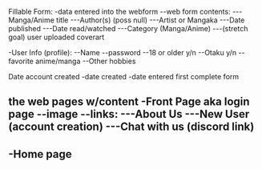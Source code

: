 Fillable Form:
-data entered into the webform
--web form contents:
---Manga/Anime title
---Author(s) (poss null)
---Artist or Mangaka
---Date published
---Date read/watched
---Category (Manga/Anime)
---(stretch goal) user uploaded coverart

-User Info (profile):
--Name
--password
--18 or older y/n
--Otaku y/n
--favorite anime/manga
--Other hobbies

Date account created
-date created
-date entered first complete form

the web pages w/content
-Front Page aka login page
--image
--links:
---About Us 
---New User (account creation)
---Chat with us (discord link)
---
-Home page
--



